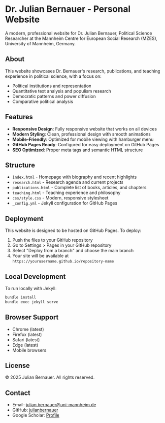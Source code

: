 # Dr. Julian Bernauer - Personal Website

A modern, professional website for Dr. Julian Bernauer, Political Science Researcher at the Mannheim Centre for European Social Research (MZES), University of Mannheim, Germany.

## About

This website showcases Dr. Bernauer's research, publications, and teaching experience in political science, with a focus on:

- Political institutions and representation
- Quantitative text analysis and populism research
- Democratic patterns and power diffusion
- Comparative political analysis

## Features

- **Responsive Design**: Fully responsive website that works on all devices
- **Modern Styling**: Clean, professional design with smooth animations
- **Mobile-Friendly**: Optimized for mobile viewing with hamburger menu
- **GitHub Pages Ready**: Configured for easy deployment on GitHub Pages
- **SEO Optimized**: Proper meta tags and semantic HTML structure

## Structure

- `index.html` - Homepage with biography and recent highlights
- `research.html` - Research agenda and current projects
- `publications.html` - Complete list of books, articles, and chapters
- `teaching.html` - Teaching experience and philosophy
- `css/style.css` - Modern, responsive stylesheet
- `_config.yml` - Jekyll configuration for GitHub Pages

## Deployment

This website is designed to be hosted on GitHub Pages. To deploy:

1. Push the files to your GitHub repository
2. Go to Settings > Pages in your GitHub repository
3. Select "Deploy from a branch" and choose the main branch
4. Your site will be available at `https://yourusername.github.io/repository-name`

## Local Development

To run locally with Jekyll:

```bash
bundle install
bundle exec jekyll serve
```

## Browser Support

- Chrome (latest)
- Firefox (latest)
- Safari (latest)
- Edge (latest)
- Mobile browsers

## License

© 2025 Julian Bernauer. All rights reserved.

## Contact

- Email: julian.bernauer@uni-mannheim.de
- GitHub: [julianbernauer](https://github.com/julianbernauer)
- Google Scholar: [Profile](https://scholar.google.ch/citations?user=S-tOfg4AAAAJ&hl=en)